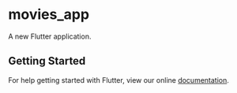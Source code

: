 # movies_app

A new Flutter application.

## Getting Started

For help getting started with Flutter, view our online
[documentation](https://flutter.io/).
